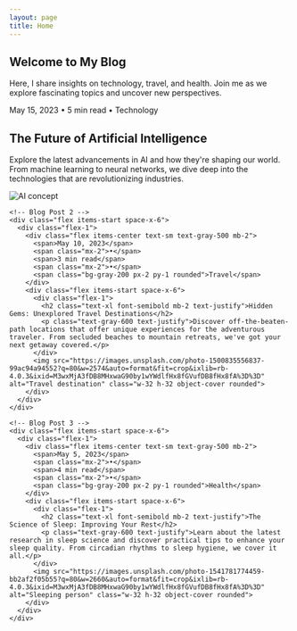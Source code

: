 ```yaml
---
layout: page
title: Home
---
```


<div class="max-w-xl mx-auto text-center">
<div class="py-6 px-6 mb-8">
  <h2 class="text-2xl font-bold mb-2">Welcome to My Blog</h2>
  <p class="text-gray-700">
    Here, I share insights on technology, travel, and health. Join me as we explore fascinating topics and uncover new perspectives.
  </p>
</div>

  <div class="space-y-12">
    <!-- Blog Post 1 -->
    <div class="flex items-start space-x-6">
      <div class="flex-1">
        <div class="flex items-center text-sm text-gray-500 mb-2">
          <span>May 15, 2023</span>
          <span class="mx-2">•</span>
          <span>5 min read</span>
          <span class="mx-2">•</span>
          <span class="bg-gray-200 px-2 py-1 rounded">Technology</span>
        </div>
        <div class="flex items-start space-x-6">
          <div class="flex-1">
            <h2 class="text-xl font-semibold mb-2 text-justify">The Future of Artificial Intelligence</h2>
            <p class="text-gray-600 text-justify">Explore the latest advancements in AI and how they're shaping our world. From machine learning to neural networks, we dive deep into the technologies that are revolutionizing industries.</p>
          </div>
          <img src="https://images.unsplash.com/photo-1620712943543-bcc4688e7485?q=80&w=2565&auto=format&fit=crop&ixlib=rb-4.0.3&ixid=M3wxMjA3fDB8MHxwaG90by1wYWdlfHx8fGVufDB8fHx8fA%3D%3D" alt="AI concept" class="w-32 h-32 object-cover rounded">
        </div>
      </div>
    </div>

    <!-- Blog Post 2 -->
    <div class="flex items-start space-x-6">
      <div class="flex-1">
        <div class="flex items-center text-sm text-gray-500 mb-2">
          <span>May 10, 2023</span>
          <span class="mx-2">•</span>
          <span>3 min read</span>
          <span class="mx-2">•</span>
          <span class="bg-gray-200 px-2 py-1 rounded">Travel</span>
        </div>
        <div class="flex items-start space-x-6">
          <div class="flex-1">
            <h2 class="text-xl font-semibold mb-2 text-justify">Hidden Gems: Unexplored Travel Destinations</h2>
            <p class="text-gray-600 text-justify">Discover off-the-beaten-path locations that offer unique experiences for the adventurous traveler. From secluded beaches to mountain retreats, we've got your next getaway covered.</p>
          </div>
          <img src="https://images.unsplash.com/photo-1500835556837-99ac94a94552?q=80&w=2574&auto=format&fit=crop&ixlib=rb-4.0.3&ixid=M3wxMjA3fDB8MHxwaG90by1wYWdlfHx8fGVufDB8fHx8fA%3D%3D" alt="Travel destination" class="w-32 h-32 object-cover rounded">
        </div>
      </div>
    </div>

    <!-- Blog Post 3 -->
    <div class="flex items-start space-x-6">
      <div class="flex-1">
        <div class="flex items-center text-sm text-gray-500 mb-2">
          <span>May 5, 2023</span>
          <span class="mx-2">•</span>
          <span>4 min read</span>
          <span class="mx-2">•</span>
          <span class="bg-gray-200 px-2 py-1 rounded">Health</span>
        </div>
        <div class="flex items-start space-x-6">
          <div class="flex-1">
            <h2 class="text-xl font-semibold mb-2 text-justify">The Science of Sleep: Improving Your Rest</h2>
            <p class="text-gray-600 text-justify">Learn about the latest research in sleep science and discover practical tips to enhance your sleep quality. From circadian rhythms to sleep hygiene, we cover it all.</p>
          </div>
          <img src="https://images.unsplash.com/photo-1541781774459-bb2af2f05b55?q=80&w=2660&auto=format&fit=crop&ixlib=rb-4.0.3&ixid=M3wxMjA3fDB8MHxwaG90by1wYWdlfHx8fGVufDB8fHx8fA%3D%3D" alt="Sleeping person" class="w-32 h-32 object-cover rounded">
        </div>
      </div>
    </div>

  </div>
</div>
